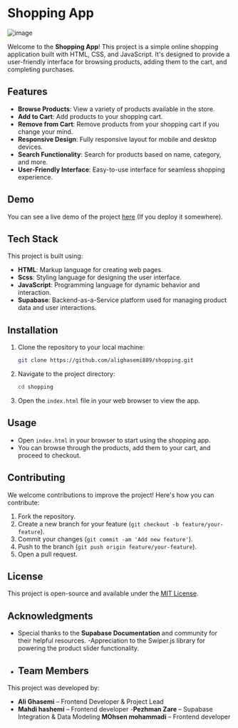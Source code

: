 # Shopping App

![image](https://github.com/user-attachments/assets/540d02f0-5958-44b6-8e5e-62a416e6e5c0)


Welcome to the **Shopping App**! This project is a simple online shopping application built with HTML, CSS, and JavaScript. It's designed to provide a user-friendly interface for browsing products, adding them to the cart, and completing purchases.

## Features

- **Browse Products**: View a variety of products available in the store.
- **Add to Cart**: Add products to your shopping cart.
- **Remove from Cart**: Remove products from your shopping cart if you change your mind.
- **Responsive Design**: Fully responsive layout for mobile and desktop devices.
- **Search Functionality**: Search for products based on name, category, and more.
- **User-Friendly Interface**: Easy-to-use interface for seamless shopping experience.

## Demo

You can see a live demo of the project [here](https://github.com/alighasemi889/shopping) (If you deploy it somewhere).

## Tech Stack

This project is built using:

- **HTML**: Markup language for creating web pages.
- **Scss**: Styling language for designing the user interface.
- **JavaScript**: Programming language for dynamic behavior and interaction.
 - **Supabase**: Backend-as-a-Service platform used for managing product data and user interactions.

## Installation

1. Clone the repository to your local machine:

   ```bash
   git clone https://github.com/alighasemi889/shopping.git
   ```

2. Navigate to the project directory:

   ```bash
   cd shopping
   ```

3. Open the `index.html` file in your web browser to view the app.

## Usage

- Open `index.html` in your browser to start using the shopping app.
- You can browse through the products, add them to your cart, and proceed to checkout.

## Contributing

We welcome contributions to improve the project! Here's how you can contribute:

1. Fork the repository.
2. Create a new branch for your feature (`git checkout -b feature/your-feature`).
3. Commit your changes (`git commit -am 'Add new feature'`).
4. Push to the branch (`git push origin feature/your-feature`).
5. Open a pull request.

## License

This project is open-source and available under the [MIT License](LICENSE).

## Acknowledgments

- Special thanks to the **Supabase Documentation** and community for their helpful resources.
-Appreciation to the Swiper.js library for powering the product slider functionality.
- ## Team Members

This project was developed by:

- **Ali Ghasemi** – Frontend Developer & Project Lead
- **Mahdi hashemi** – Frontend developer
-**Pezhman Zare** – Supabase Integration & Data Modeling
  **MOhsen mohammadi** – Frontend developer
